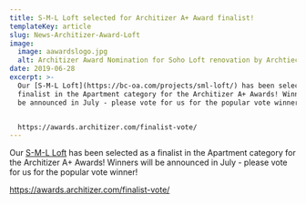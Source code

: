 ```yaml
---
title: S-M-L Loft selected for Architizer A+ Award finalist!
templateKey: article
slug: News-Architizer-Award-Loft
image:
  image: aawardslogo.jpg
  alt: Architizer Award Nomination for Soho Loft renovation by Archtiects BC—OA
date: 2019-06-28
excerpt: >-
  Our [S-M-L Loft](https://bc-oa.com/projects/sml-loft/) has been selected as a
  finalist in the Apartment category for the Architizer A+ Awards! Winners will
  be announced in July - please vote for us for the popular vote winner!


  https://awards.architizer.com/finalist-vote/
---
```

Our [S-M-L Loft](https://bc-oa.com/projects/sml-loft/) has been selected as a finalist in the Apartment category for the Architizer A+ Awards! Winners will be announced in July - please vote for us for the popular vote winner!

https://awards.architizer.com/finalist-vote/